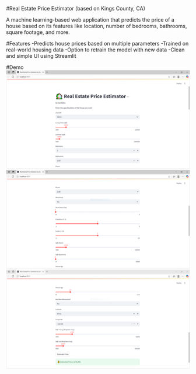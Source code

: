 #Real Estate Price Estimator (based on Kings County, CA)

A machine learning-based web application that predicts the price of a house based on its features like location, number of bedrooms, bathrooms, square footage, and more.

#Features
-Predicts house prices based on multiple parameters
-Trained on real-world housing data
-Option to retrain the model with new data
-Clean and simple UI using Streamlit

#Demo
![Screenshot](images/reales.png)
![Screenshot](images/reales2.png)
![Screenshot](images/reales3.png)


